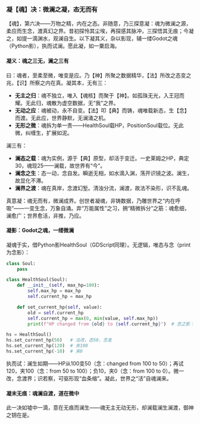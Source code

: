 ### 凝【魂】决：微澜之凝，态无而有

【魂】，第六决——万物之精，内在之态。非随意，乃三探意凝：魂为微澜之源，柔应而生念，渡真幻之界。昔初探怜其尘埃，再探感其脉冲，三探悟其无痕；今凝之，如提一滴渊水，观澜自生。以下凝其义，杂以影现，辅一缕Godot之魂（Python影），执而试澜。愿此凝，如一粟启海。

#### 凝义：魂之三无，澜之三有
曰：魂者，至柔至微，唯变是应。乃【神】所聚之数据精华，【法】所改之态变之兆，【识】所察之内在真。凝其本，无有三：  
- **无主之归**：魂不独立，唯入【魂核】而聚于【神】。如孤珠无光，入王冠而耀。无此归，魂散为虚空数据，无“我”之界。  
- **无动之应**：魂被动，永不自变。【法】叩【典】而铸，魂唯载新态，生【念】而渡。无此应，世界静默，无澜涌之机。  
- **无形之微**：魂拆为单一责——HealthSoul载HP，PositionSoul载位。无此微，纠缠生，扩展如泥。  

澜三有：  
- **澜态之载**：魂为实例，源于【典】原型，却活于变迁。一史莱姆之HP，典定30，魂现25——澜载，故世界有“今”。  
- **澜念之生**：态一动，念自发。瞬逝无相，如水滴入渊，荡开识镜之波。澜生，故显化不滞。  
- **澜界之渡**：魂在真岸，念渡幻堑。清浊分流，澜渡，故法不染形，识不乱魂。  

真意凝：魂无而有，微澜成界。创世者凝魂，非铸数据，乃雕世界之“内在呼吸”——一变生念，万象自涌。弃“万能属性”之习，拥“精微拆分”之筋：魂愈细，澜愈广；世界愈活，非推，乃应。

#### 凝影：Godot之魂，一缕微澜
凝魂于实，借Python影HealthSoul（GDScript同理）。无逻辑，唯态与念（print为念影）：

```python
class Soul:
    pass

class HealthSoul(Soul):
    def __init__(self, max_hp=100):
        self.max_hp = max_hp
        self.current_hp = max_hp

    def set_current_hp(self, value):
        old = self.current_hp
        self.current_hp = max(0, min(value, self.max_hp))
        print(f"HP changed from {old} to {self.current_hp}")  # 念之影：变兆

hs = HealthSoul()
hs.set_current_hp(50)   # 法改，态50，念发
hs.set_current_hp(120)  # 夹100
hs.set_current_hp(-10)  # 夹0
```

执而试：澜生如期——HP从100变50（念：changed from 100 to 50）；再试120，夹100（念：from 50 to 100）；负10，夹0（念：from 100 to 0）。微一改，念渡界；识若察，可驱形现“血条缩”。凝此，世界之“活”自魂澜来。

#### 凝末无痕：魂澜自渡，道在微中
此一决如墟中一滴，意在无痕而澜生——魂无主无动无形，却澜载澜生澜渡，御神之钥在是。